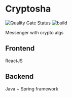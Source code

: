 # Cryptosha
[![Quality Gate Status](https://sonarcloud.io/api/project_badges/measure?project=AndreyKaBelka_Cryptosha&metric=alert_status)](https://sonarcloud.io/dashboard?id=AndreyKaBelka_Cryptosha)
![build](https://github.com/AndreyKaBelka/Cryptosha/actions/workflows/maven.yml/badge.svg)

Messenger with crypto algs

## Frontend

ReactJS

## Backend

Java + Spring framework
